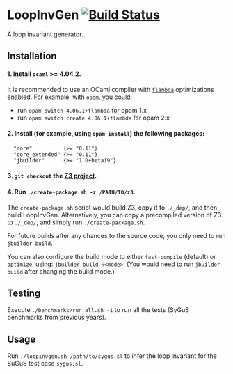 # LoopInvGen [![Build Status](https://travis-ci.org/SaswatPadhi/LoopInvGen.svg?branch=master)][travis]

A loop invariant generator.

## Installation

#### 1. Install `ocaml` >= 4.04.2.
It is recommended to use an OCaml compiler with [`flambda`][flambda] optimizations enabled.
For example, with [`opam`](https://opam.ocaml.org/), you could:
- run `opam switch 4.06.1+flambda` for opam 1.x
- run `opam switch create 4.06.1+flambda` for opam 2.x

#### 2. Install (for example, using `opam install`) the following packages:
```
  "core"          {>= "0.11"}
  "core_extended" {>= "0.11"}
  "jbuilder"      {>= "1.0+beta19"}
```

#### 3. `git checkout` the [Z3 project][z3].

#### 4. Run `./create-package.sh -z /PATH/TO/z3`.
The `create-package.sh` script would build Z3, copy it to `./_dep/`, and then build LoopInvGen.
Alternatively, you can copy a precompiled version of Z3 to `./_dep/`, and simply run `./create-package.sh`.

For future builds after any chances to the source code, you only need to run `jbuilder build`.

You can also configure the build mode to either `fast-compile` (default) or `optimize`, using: `jbuilder build @<mode>`.
(You would need to run `jbuilder build` after changing the build mode.)

## Testing

Execute `./benchmarks/run_all.sh -i` to run all the tests (SyGuS benchmarks from previous years).

## Usage

Run `./loopinvgen.sh /path/to/sygus.sl` to infer the loop invariant for the SuGuS test case `sygus.sl`.




[flambda]: https://caml.inria.fr/pub/docs/manual-ocaml/flambda.html
[travis]:  https://travis-ci.org/SaswatPadhi/LoopInvGen
[z3]:      https://github.com/Z3Prover/z3